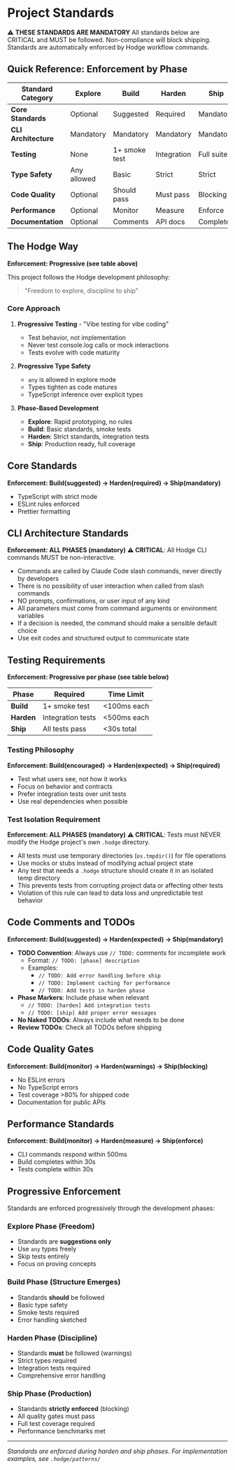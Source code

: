 # Project Standards

⚠️ **THESE STANDARDS ARE MANDATORY**
All standards below are CRITICAL and MUST be followed.
Non-compliance will block shipping. Standards are automatically enforced by Hodge workflow commands.

## Quick Reference: Enforcement by Phase

| Standard Category | Explore | Build | Harden | Ship |
|------------------|---------|--------|---------|------|
| **Core Standards** | Optional | Suggested | Required | Mandatory |
| **CLI Architecture** | Mandatory | Mandatory | Mandatory | Mandatory |
| **Testing** | None | 1+ smoke test | Integration | Full suite |
| **Type Safety** | Any allowed | Basic | Strict | Strict |
| **Code Quality** | Optional | Should pass | Must pass | Blocking |
| **Performance** | Optional | Monitor | Measure | Enforce |
| **Documentation** | Optional | Comments | API docs | Complete |

## The Hodge Way
**Enforcement: Progressive (see table above)**

This project follows the Hodge development philosophy:
> "Freedom to explore, discipline to ship"

### Core Approach

1. **Progressive Testing** - "Vibe testing for vibe coding"
   - Test behavior, not implementation
   - Never test console.log calls or mock interactions
   - Tests evolve with code maturity

2. **Progressive Type Safety**
   - `any` is allowed in explore mode
   - Types tighten as code matures
   - TypeScript inference over explicit types

3. **Phase-Based Development**
   - **Explore**: Rapid prototyping, no rules
   - **Build**: Basic standards, smoke tests
   - **Harden**: Strict standards, integration tests
   - **Ship**: Production ready, full coverage

## Core Standards
**Enforcement: Build(suggested) → Harden(required) → Ship(mandatory)**

- TypeScript with strict mode
- ESLint rules enforced
- Prettier formatting

## CLI Architecture Standards
**Enforcement: ALL PHASES (mandatory)**
**⚠️ CRITICAL**: All Hodge CLI commands MUST be non-interactive.
- Commands are called by Claude Code slash commands, never directly by developers
- There is no possibility of user interaction when called from slash commands
- NO prompts, confirmations, or user input of any kind
- All parameters must come from command arguments or environment variables
- If a decision is needed, the command should make a sensible default choice
- Use exit codes and structured output to communicate state

## Testing Requirements
**Enforcement: Progressive per phase (see table below)**

| Phase | Required | Time Limit |
|-------|----------|------------|
| **Build** | 1+ smoke test | <100ms each |
| **Harden** | Integration tests | <500ms each |
| **Ship** | All tests pass | <30s total |

### Testing Philosophy
**Enforcement: Build(encouraged) → Harden(expected) → Ship(required)**
- Test what users see, not how it works
- Focus on behavior and contracts
- Prefer integration tests over unit tests
- Use real dependencies when possible

### Test Isolation Requirement
**Enforcement: ALL PHASES (mandatory)**
**⚠️ CRITICAL**: Tests must NEVER modify the Hodge project's own `.hodge` directory.
- All tests must use temporary directories (`os.tmpdir()`) for file operations
- Use mocks or stubs instead of modifying actual project state
- Any test that needs a `.hodge` structure should create it in an isolated temp directory
- This prevents tests from corrupting project data or affecting other tests
- Violation of this rule can lead to data loss and unpredictable test behavior

## Code Comments and TODOs
**Enforcement: Build(suggested) → Harden(expected) → Ship(mandatory)**
- **TODO Convention**: Always use `// TODO:` comments for incomplete work
  - Format: `// TODO: [phase] description`
  - Examples:
    - `// TODO: Add error handling before ship`
    - `// TODO: Implement caching for performance`
    - `// TODO: Add tests in harden phase`
- **Phase Markers**: Include phase when relevant
  - `// TODO: [harden] Add integration tests`
  - `// TODO: [ship] Add proper error messages`
- **No Naked TODOs**: Always include what needs to be done
- **Review TODOs**: Check all TODOs before shipping

## Code Quality Gates
**Enforcement: Build(monitor) → Harden(warnings) → Ship(blocking)**
- No ESLint errors
- No TypeScript errors
- Test coverage >80% for shipped code
- Documentation for public APIs

## Performance Standards
**Enforcement: Build(monitor) → Harden(measure) → Ship(enforce)**
- CLI commands respond within 500ms
- Build completes within 30s
- Tests complete within 30s

## Progressive Enforcement

Standards are enforced progressively through the development phases:

### Explore Phase (Freedom)
- Standards are **suggestions only**
- Use `any` types freely
- Skip tests entirely
- Focus on proving concepts

### Build Phase (Structure Emerges)
- Standards **should** be followed
- Basic type safety
- Smoke tests required
- Error handling sketched

### Harden Phase (Discipline)
- Standards **must** be followed (warnings)
- Strict types required
- Integration tests required
- Comprehensive error handling

### Ship Phase (Production)
- Standards **strictly enforced** (blocking)
- All quality gates must pass
- Full test coverage required
- Performance benchmarks met

---
*Standards are enforced during harden and ship phases.*
*For implementation examples, see `.hodge/patterns/`*
